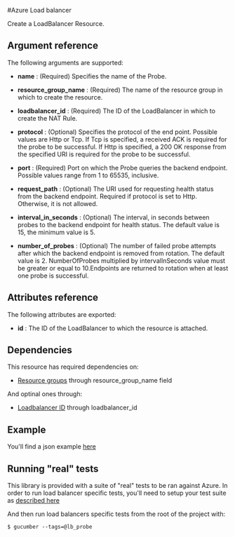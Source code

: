 #Azure Load balancer

Create a LoadBalancer Resource.


## Argument reference

The following arguments are supported:

- **name** : (Required) Specifies the name of the Probe.

- **resource_group_name** : (Required) The name of the resource group in which to create the resource.

- **loadbalancer_id** : (Required) The ID of the LoadBalancer in which to create the NAT Rule.

- **protocol** : (Optional) Specifies the protocol of the end point. Possible values are Http or Tcp. If Tcp is specified, a received ACK is required for the probe to be successful. If Http is specified, a 200 OK response from the specified URI is required for the probe to be successful.

- **port** : (Required) Port on which the Probe queries the backend endpoint. Possible values range from 1 to 65535, inclusive.

- **request_path** : (Optional) The URI used for requesting health status from the backend endpoint. Required if protocol is set to Http. Otherwise, it is not allowed.

- **interval_in_seconds** : (Optional) The interval, in seconds between probes to the backend endpoint for health status. The default value is 15, the minimum value is 5.

- **number_of_probes** : (Optional) The number of failed probe attempts after which the backend endpoint is removed from rotation. The default value is 2. NumberOfProbes multiplied by intervalInSeconds value must be greater or equal to 10.Endpoints are returned to rotation when at least one probe is successful.


## Attributes reference

The following attributes are exported:

- **id** : The ID of the LoadBalancer to which the resource is attached.


## Dependencies

This resource has required dependencies on:

- [Resource groups](../resourcegroup/) through resource_group_name field

And optinal ones through:

- [Loadbalancer ID](../lb/) through loadbalancer_id

## Example

You'll find a json example [here](../../../internal/definitions/lb_create.json)

## Running "real" tests

This library is provided with a suite of "real" tests to be ran against Azure. In order to run load balancer specific tests, you'll need to setup your test suite as [described here](../../../internal/)

And then run load balancers specific tests from the root of the project with:

```
$ gucumber --tags=@lb_probe
